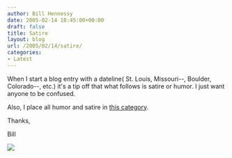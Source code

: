 ```yaml
---
author: Bill Hennessy
date: 2005-02-14 18:45:00+00:00
draft: false
title: Satire
layout: blog
url: /2005/02/14/satire/
categories:
- Latest
---
```


When I start a blog entry with a dateline( St. Louis, Missouri--, Boulder, Colorado--, etc.) it's a tip off that what follows is satire or humor. I just want anyone to be confused.




Also, I place all humor and satire in [this category](https://blog.billhennessy.com/blogs/hennessys_view/archive/category/1023.aspx).




Thanks,




Bill 

![](https://blog.billhennessy.com/aggbug.aspx?PostID=1065)

